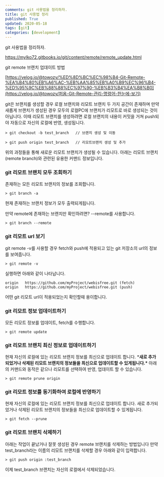 ```yaml
---
comments: git 사용법을 정리하자.
title: git 사용법 정리
published: True
updated: 2020-05-18
tags: [git]
categories: [development]
---
```

git 사용법을 정리하자.



https://mylko72.gitbooks.io/git/content/remote/remote_update.html





git remote 브랜치 업데이트 방법

[https://velog.io/@towozy/%ED%8D%BC%EC%98%B4-Git-Remote-%EA%B4%80%EB%A6%AC-%EB%AA%85%EB%A0%B9%EC%96%B4-%ED%95%9C%EB%88%88%EC%97%90-%EB%B3%B4%EA%B8%B0](https://velog.io/@towozy/퍼옴-Git-Remote-관리-명령어-한눈에-보기)



git은 브랜치를 생성할 경우 로컬 브랜치와 리모트 브랜치 두 가지 공간이 존재하며 만약 새롭게 브랜치가 생성된 경우 모두의 로컬PC에 브랜치가 리모트로 바로 생성되는 것이 아닙니다. 이때 리모트 브랜치를 생성하려면 로컬 브랜치의 내용이 커밋을 거쳐 push되야 자동으로 자신의 로컬에 반영, 생성됩니다.

```null
> git checkout -b test_branch   // 브랜치 생성 및 이동

> git push origin test_branch   // 리모트브랜치 생성 및 추가
```

위의 과정들을 통해 새로운 리모트 브랜치가 생성될 수 있습니다. 아래는 리모트 브랜치(remote branch)와 관련된 유용한 커맨드 정보입니다.

### git 리모트 브랜치 모두 조회하기

존재하는 모든 리모트 브랜치의 정보를 조회합니다.

```null
> git branch -a
```

현재 존재하는 브랜치 정보가 모두 출력되게됩니다.

만약 remote에 존재하는 브랜치만 확인하려면? --remote를 사용합니다.

```null
> git branch --remote
```

### git 리모트 url 보기

git remote -v를 사용할 경우 fetch와 push에 적용되고 있는 git 저장소의 url의 정보를 보여줍니다.

```null
> git remote -v
```

실행하면 아래와 같이 나타납니다.

```null
origin   https://github.com/myProject/webisfree.git (fetch)
origin   https://github.com/myProject/webisfree.git (push)
```

어떤 git 리모트 url이 적용되었는지 확인할때 용이합니다.

### git 리모트 정보 업데이트하기

모든 리모트 정보를 업데이트, fetch를 수행합니다.

```null
> git remote update
```

### git 리모트 브랜치 최신 정보로 업데이트하기

현재 자신의 로컬에 있는 리모트 브랜치 정보를 최신으로 업데이트 합니다. ***새로 추가되었거나 삭제된 리모트 브랜치의 정보들을 최신으로 업데이트할 수 있게됩니다.\*** 아래의 커맨드와 동작은 같으나 리모트를 선택하여 반영, 업데이트 할 수 있습니다.

```null
> git remote prune origin
```

### git 리모트 정보를 동기화하여 로컬에 반영하기

현재 자신의 로컬에 있는 리모트 브랜치 정보를 최신으로 업데이트 합니다. 새로 추가되었거나 삭제된 리모트 브랜치의 정보들을 최신으로 업데이트할 수 있게됩니다.

```null
> git fetch --prune
```

### git 리모트 브랜치 삭제하기

아래는 작업이 끝났거나 잘못 생성된 경우 remote 브랜치를 삭제하는 방법입니다 만약 test_branch라는 이름의 리모트 브랜치를 삭제할 경우 아래와 같이 입력합니다.

```null
> git push origin :test_branch
```

이제 test_branch 브랜치는 자신의 로컬에서 삭제되었습니다.